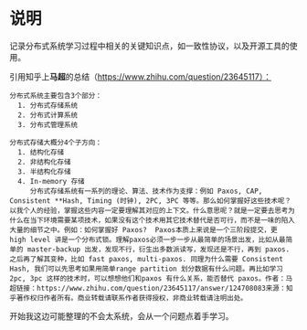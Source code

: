 # 说明
记录分布式系统学习过程中相关的关键知识点，如一致性协议，以及开源工具的使用。



引用知乎上**马超**的总结（https://www.zhihu.com/question/23645117）：

```
分布式系统主要包含3个部分：
  1. 分布式存储系统 
  2. 分布式计算系统 
  3. 分布式管理系统
    
分布式存储大概分4个子方向：
  1. 结构化存储 
  2. 非结构化存储 
  3. 半结构化存储 
  4. In-memory 存储
     分布式存储系统有一系列的理论、算法、技术作为支撑：例如 Paxos, CAP, Consistent **Hash, Timing (时钟), 2PC, 3PC 等等。那么如何掌握好这些技术呢？以我个人的经验，掌握这些内容一定要理解其对应的上下文。什么意思呢？就是一定要去思考为什么在当下环境需要某项技术，如果没有这个技术用其它技术替代是否可行，而不是一味的陷入大量的细节之中。例如：如何掌握好 Paxos?  Paxos本质上来说是一个三阶段提交，更 high level 讲是一个分布式锁。理解paxos必须一步一步从最简单的场景出发，比如从最简单的 master-backup 出发，发现不行，衍生出多数派读写，发现还是不行，再到 paxos.  之后再了解其变种，比如 fast paxos, multi-paxos. 同理为什么需要 Consistent Hash, 我们可以先思考如果用简单range partition 划分数据有什么问题。再比如学习 2pc, 3pc 这样的技术时，可以想想他们和paxos 有什么关系，能否替代 paxos。作者：马超链接：https://www.zhihu.com/question/23645117/answer/124708083来源：知乎著作权归作者所有。商业转载请联系作者获得授权，非商业转载请注明出处。
```



开始我这边可能整理的不会太系统，会从一个问题点着手学习。







